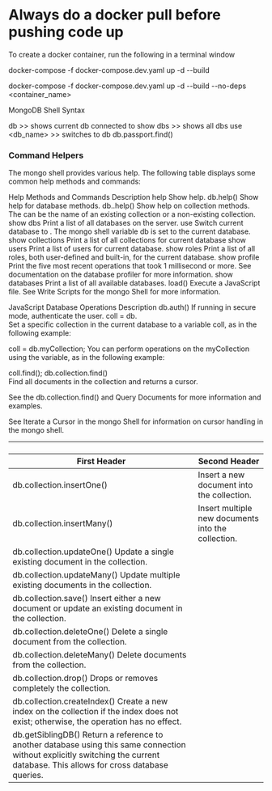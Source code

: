 <h1>Always do a docker pull before pushing code up</h1>

To create a docker container, run the following in a terminal window

docker-compose -f docker-compose.dev.yaml up -d --build


docker-compose -f docker-compose.dev.yaml up -d --build --no-deps <container_name>


MongoDB Shell Syntax

db >> shows current db connected to
show dbs >> shows all dbs
use <db_name> >> switches to db
db.passport.find()

<h3>Command Helpers</h3>
The mongo shell provides various help. The following table displays some common help methods and commands:

Help Methods and Commands	Description
help	Show help.
db.help()	Show help for database methods.
db.<collection>.help()	Show help on collection methods. The <collection> can be the name of an existing collection or a non-existing collection.
show dbs	Print a list of all databases on the server.
use <db>	Switch current database to <db>. The mongo shell variable db is set to the current database.
show collections	Print a list of all collections for current database
show users	Print a list of users for current database.
show roles	Print a list of all roles, both user-defined and built-in, for the current database.
show profile	Print the five most recent operations that took 1 millisecond or more. See documentation on the database profiler for more information.
show databases	Print a list of all available databases.
load()	Execute a JavaScript file. See Write Scripts for the mongo Shell for more information.

JavaScript Database Operations	Description
db.auth()	If running in secure mode, authenticate the user.
coll = db.<collection>	
Set a specific collection in the current database to a variable coll, as in the following example:

coll = db.myCollection;
You can perform operations on the myCollection using the variable, as in the following example:

coll.find();
db.collection.find()	
Find all documents in the collection and returns a cursor.

See the db.collection.find() and Query Documents for more information and examples.

See Iterate a Cursor in the mongo Shell for information on cursor handling in the mongo shell.

------------------------------
###
                    
First Header  | Second Header
------------- | -------------
|db.collection.insertOne() |	Insert a new document into the collection.|
|db.collection.insertMany()	|Insert multiple new documents into the collection.|
|db.collection.updateOne()	Update a single existing document in the collection.
|db.collection.updateMany()	Update multiple existing documents in the collection.
|db.collection.save()	Insert either a new document or update an existing document in the collection.
|db.collection.deleteOne()	Delete a single document from the collection.
|db.collection.deleteMany()	Delete documents from the collection.
|db.collection.drop()	Drops or removes completely the collection.
|db.collection.createIndex()	Create a new index on the collection if the index does not exist; otherwise, the operation has no effect.
|db.getSiblingDB()	Return a reference to another database using this same connection without explicitly switching the current database. This allows for cross database queries.
